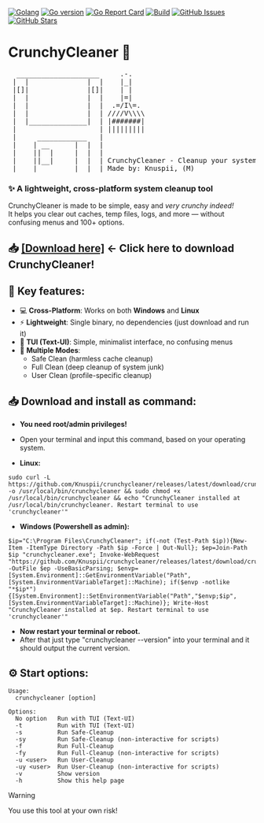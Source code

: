 [![Golang](https://img.shields.io/static/v1?label=Made%20with&message=Go&logo=go&color=007ACC)](https://go.dev/)
[![Go version](https://img.shields.io/github/go-mod/go-version/knuspii/crunchycleaner)](https://github.com/knuspii/crunchycleaner)
[![Go Report Card](https://goreportcard.com/badge/github.com/Knuspii/crunchycleaner)](https://goreportcard.com/report/github.com/Knuspii/crunchycleaner)
[![Build](https://github.com/Knuspii/crunchycleaner/actions/workflows/go.yml/badge.svg)](https://github.com/Knuspii/crunchycleaner/actions/workflows/go.yml)
[![GitHub Issues](https://img.shields.io/github/issues/knuspii/crunchycleaner)](https://github.com/knuspii/crunchycleaner/issues)
[![GitHub Stars](https://img.shields.io/github/stars/knuspii/crunchycleaner?style=social)](https://github.com/knuspii/crunchycleaner/stargazers)

<h1>CrunchyCleaner 🧹</h1>

<p align="center">
<pre>
  ____________________     .-.
 |  |              |  |    |_|
 |[]|              |[]|    | |
 |  |              |  |    |=|
 |  |              |  |  .=/I\=.
 |  |              |  | ////V\\\\
 |  |______________|  | |#######|
 |                    | |||||||||
 |     ____________   |
 |    | __      |  |  |
 |    ||  |     |  |  |
 |    ||__|     |  |  | CrunchyCleaner - Cleanup your system!
 |____|_________|__|__| Made by: Knuspii, (M)
</pre>
</p>

### ✨ A lightweight, cross-platform system cleanup tool
CrunchyCleaner is made to be simple, easy and *very crunchy indeed!*\
It helps you clear out caches, temp files, logs, and more — without confusing menus and 100+ options.

## 📥 [[Download here]](https://github.com/Knuspii/crunchycleaner/releases) <- Click here to download CrunchyCleaner!

## 🔑 Key features:

- 💻 **Cross-Platform**: Works on both **Windows** and **Linux**
- ⚡ **Lightweight**: Single binary, no dependencies (just download and run it)
- 🎨 **TUI (Text-UI)**: Simple, minimalist interface, no confusing menus
- 🧹 **Multiple Modes**:
  - Safe Clean (harmless cache cleanup)
  - Full Clean (deep cleanup of system junk)
  - User Clean (profile-specific cleanup)

## 📥 Download and install as command:
- **You need root/admin privileges!**
- Open your terminal and input this command, based on your operating system.

- **Linux:**
```
sudo curl -L https://github.com/Knuspii/crunchycleaner/releases/latest/download/crunchycleaner -o /usr/local/bin/crunchycleaner && sudo chmod +x /usr/local/bin/crunchycleaner && echo "CrunchyCleaner installed at /usr/local/bin/crunchycleaner. Restart terminal to use 'crunchycleaner'"
```
- **Windows (Powershell as admin):**
```
$ip="C:\Program Files\CrunchyCleaner"; if(-not (Test-Path $ip)){New-Item -ItemType Directory -Path $ip -Force | Out-Null}; $ep=Join-Path $ip "crunchycleaner.exe"; Invoke-WebRequest "https://github.com/Knuspii/crunchycleaner/releases/latest/download/crunchycleaner.exe" -OutFile $ep -UseBasicParsing; $envp=[System.Environment]::GetEnvironmentVariable("Path",[System.EnvironmentVariableTarget]::Machine); if($envp -notlike "*$ip*"){[System.Environment]::SetEnvironmentVariable("Path","$envp;$ip",[System.EnvironmentVariableTarget]::Machine)}; Write-Host "CrunchyCleaner installed at $ep. Restart terminal to use 'crunchycleaner'"
```
- **Now restart your terminal or reboot.**
- After that just type "crunchycleaner --version" into your terminal and it should output the current version.

## ⚙️ Start options:
```
Usage:
  crunchycleaner [option]

Options:
  No option   Run with TUI (Text-UI)
  -t          Run with TUI (Text-UI)
  -s          Run Safe-Cleanup
  -sy         Run Safe-Cleanup (non-interactive for scripts)
  -f          Run Full-Cleanup
  -fy         Run Full-Cleanup (non-interactive for scripts)
  -u <user>   Run User-Cleanup
  -uy <user>  Run User-Cleanup (non-interactive for scripts)
  -v          Show version
  -h          Show this help page
```

> [!WARNING]
> You use this tool at your own risk!
